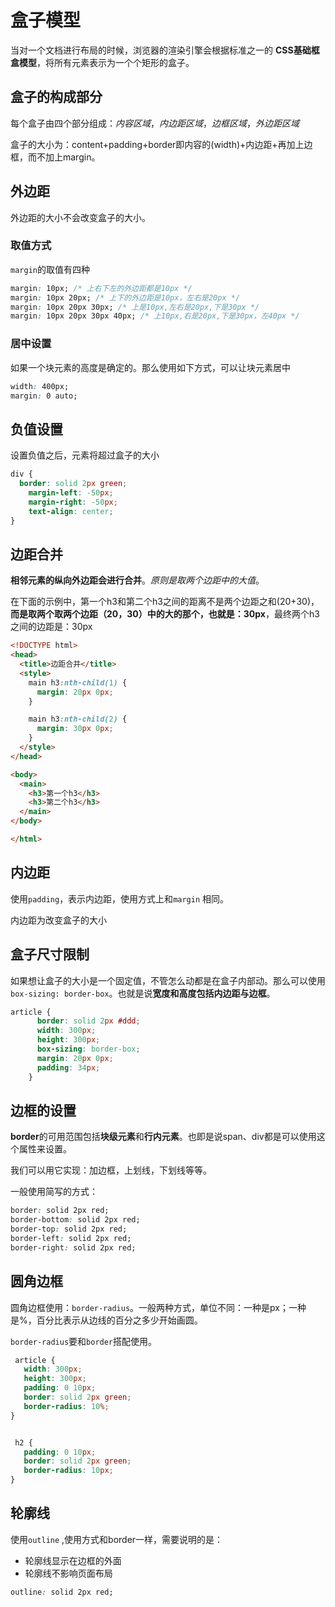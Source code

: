 # 盒子模型

当对一个文档进行布局的时候，浏览器的渲染引擎会根据标准之一的 **CSS基础框盒模型**，将所有元素表示为一个个矩形的盒子。



## 盒子的构成部分

每个盒子由四个部分组成：*内容区域*，*内边距区域*，*边框区域*，*外边距区域*

盒子的大小为：content+padding+border即内容的(width)+内边距+再加上边框，而不加上margin。



## 外边距

外边距的大小不会改变盒子的大小。

### 取值方式

`margin`的取值有四种

```css
margin: 10px; /* 上右下左的外边距都是10px */
margin: 10px 20px; /* 上下的外边距是10px，左右是20px */
margin: 10px 20px 30px; /* 上是10px,左右是20px,下是30px */
margin: 10px 20px 30px 40px; /* 上10px,右是20px,下是30px，左40px */
```



### 居中设置

如果一个块元素的高度是确定的。那么使用如下方式，可以让块元素居中

```css
width: 400px;
margin: 0 auto;
```



## 负值设置

设置负值之后，元素将超过盒子的大小

```css
div {
  border: solid 2px green;
	margin-left: -50px;
	margin-right: -50px;
	text-align: center;
}
```



## 边距合并

**相邻元素的纵向外边距会进行合并**。*原则是取两个边距中的大值*。

在下面的示例中，第一个h3和第二个h3之间的距离不是两个边距之和(20+30)，**而是取两个取两个边距（20，30）中的大的那个，也就是：30px**，最终两个h3之间的边距是：30px

```html
<!DOCTYPE html>
<head>
  <title>边距合并</title>
  <style>
    main h3:nth-child(1) {
      margin: 20px 0px;
    }

    main h3:nth-child(2) {
      margin: 30px 0px;
    }
  </style>
</head>

<body>
  <main>
    <h3>第一个h3</h3>
    <h3>第二个h3</h3>
  </main>
</body>

</html>
```



## 内边距

使用`padding`，表示内边距，使用方式上和`margin` 相同。

内边距为改变盒子的大小



## 盒子尺寸限制

如果想让盒子的大小是一个固定值，不管怎么动都是在盒子内部动。那么可以使用`box-sizing: border-box`。也就是说**宽度和高度包括内边距与边框**。

```css
article {
      border: solid 2px #ddd;
      width: 300px;
      height: 300px;
      box-sizing: border-box;
      margin: 20px 0px;
      padding: 34px;
    }

```



## 边框的设置

**border**的可用范围包括**块级元素**和**行内元素**。也即是说span、div都是可以使用这个属性来设置。

我们可以用它实现：加边框，上划线，下划线等等。

一般使用简写的方式：

```css
border: solid 2px red;
border-bottom: solid 2px red;
border-top: solid 2px red;
border-left: solid 2px red;
border-right: solid 2px red;
```



## 圆角边框

圆角边框使用：`border-radius`。一般两种方式，单位不同：一种是px；一种是%，百分比表示从边线的百分之多少开始画圆。

`border-radius`要和`border`搭配使用。

```css
 article {
   width: 300px;
   height: 300px;
   padding: 0 10px;
   border: solid 2px green;
   border-radius: 10%;
}


 h2 {
   padding: 0 10px;
   border: solid 2px green;
   border-radius: 10px;
}
```



## 轮廓线

使用`outline` ,使用方式和border一样，需要说明的是：

* 轮廓线显示在边框的外面
* 轮廓线不影响页面布局

```css
outline: solid 2px red;
```

